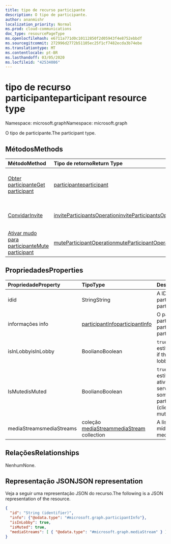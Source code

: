```yaml
---
title: tipo de recurso participante
description: O tipo de participante.
author: ananmishr
localization_priority: Normal
ms.prod: cloud-communications
doc_type: resourcePageType
ms.openlocfilehash: e6711a771d0c10112850f2d05943f4e8752ebbdf
ms.sourcegitcommit: 272996d2772b51105ec25f1cf7482ecda3b74ebe
ms.translationtype: MT
ms.contentlocale: pt-BR
ms.lasthandoff: 03/05/2020
ms.locfileid: "42534086"
---
```

# <a name="participant-resource-type"></a><span data-ttu-id="e209d-103">tipo de recurso participante</span><span class="sxs-lookup"><span data-stu-id="e209d-103">participant resource type</span></span>

<span data-ttu-id="e209d-104">Namespace: microsoft.graph</span><span class="sxs-lookup"><span data-stu-id="e209d-104">Namespace: microsoft.graph</span></span>

<span data-ttu-id="e209d-105">O tipo de participante.</span><span class="sxs-lookup"><span data-stu-id="e209d-105">The participant type.</span></span>

## <a name="methods"></a><span data-ttu-id="e209d-106">Métodos</span><span class="sxs-lookup"><span data-stu-id="e209d-106">Methods</span></span>

| <span data-ttu-id="e209d-107">Método</span><span class="sxs-lookup"><span data-stu-id="e209d-107">Method</span></span>                                                 | <span data-ttu-id="e209d-108">Tipo de retorno</span><span class="sxs-lookup"><span data-stu-id="e209d-108">Return Type</span></span>                                                 | <span data-ttu-id="e209d-109">Descrição</span><span class="sxs-lookup"><span data-stu-id="e209d-109">Description</span></span>                                    |
|:-------------------------------------------------------|:------------------------------------------------------------|:-----------------------------------------------|
| [<span data-ttu-id="e209d-110">Obter participante</span><span class="sxs-lookup"><span data-stu-id="e209d-110">Get participant</span></span>](../api/participant-get.md)           | [<span data-ttu-id="e209d-111">participante</span><span class="sxs-lookup"><span data-stu-id="e209d-111">participant</span></span>](participant.md)                               | <span data-ttu-id="e209d-112">Leia as propriedades do objeto **participante** .</span><span class="sxs-lookup"><span data-stu-id="e209d-112">Read properties of the **participant** object.</span></span> |
| [<span data-ttu-id="e209d-113">Convidar</span><span class="sxs-lookup"><span data-stu-id="e209d-113">Invite</span></span>](../api/participant-invite.md)                 | [<span data-ttu-id="e209d-114">inviteParticipantsOperation</span><span class="sxs-lookup"><span data-stu-id="e209d-114">inviteParticipantsOperation</span></span>](../resources/inviteparticipantsoperation.md)                        | <span data-ttu-id="e209d-115">Convidar um participante para a chamada.</span><span class="sxs-lookup"><span data-stu-id="e209d-115">Invite a participant to the call.</span></span>              |
| [<span data-ttu-id="e209d-116">Ativar mudo para participante</span><span class="sxs-lookup"><span data-stu-id="e209d-116">Mute participant</span></span>](../api/participant-mute.md)         | [<span data-ttu-id="e209d-117">muteParticipantOperation</span><span class="sxs-lookup"><span data-stu-id="e209d-117">muteParticipantOperation</span></span>](muteparticipantoperation.md)     | <span data-ttu-id="e209d-118">Tirar o áudio de um participante em uma chamada.</span><span class="sxs-lookup"><span data-stu-id="e209d-118">Mute a participant in a call.</span></span>                  |

## <a name="properties"></a><span data-ttu-id="e209d-119">Propriedades</span><span class="sxs-lookup"><span data-stu-id="e209d-119">Properties</span></span>

| <span data-ttu-id="e209d-120">Propriedade</span><span class="sxs-lookup"><span data-stu-id="e209d-120">Property</span></span>             | <span data-ttu-id="e209d-121">Tipo</span><span class="sxs-lookup"><span data-stu-id="e209d-121">Type</span></span>                                     | <span data-ttu-id="e209d-122">Descrição</span><span class="sxs-lookup"><span data-stu-id="e209d-122">Description</span></span>                                                  |
| :------------------- | :--------------------------------------- | :------------------------------------------------------------|
| <span data-ttu-id="e209d-123">id</span><span class="sxs-lookup"><span data-stu-id="e209d-123">id</span></span>                   | <span data-ttu-id="e209d-124">String</span><span class="sxs-lookup"><span data-stu-id="e209d-124">String</span></span>                                   | <span data-ttu-id="e209d-125">A ID do participante.</span><span class="sxs-lookup"><span data-stu-id="e209d-125">The participant ID.</span></span>                                          |
| <span data-ttu-id="e209d-126">informações </span><span class="sxs-lookup"><span data-stu-id="e209d-126">info</span></span>                 | [<span data-ttu-id="e209d-127">participantInfo</span><span class="sxs-lookup"><span data-stu-id="e209d-127">participantInfo</span></span>](participantinfo.md)    | <span data-ttu-id="e209d-128">O participante do participante.</span><span class="sxs-lookup"><span data-stu-id="e209d-128">The participant of the participant.</span></span>                          |
| <span data-ttu-id="e209d-129">isInLobby</span><span class="sxs-lookup"><span data-stu-id="e209d-129">isInLobby</span></span>            | <span data-ttu-id="e209d-130">Booliano</span><span class="sxs-lookup"><span data-stu-id="e209d-130">Boolean</span></span>                                  | <span data-ttu-id="e209d-131">`true`Se o participante estiver no lobby.</span><span class="sxs-lookup"><span data-stu-id="e209d-131">`true` if the participant is in lobby.</span></span>                          |
| <span data-ttu-id="e209d-132">IsMuted</span><span class="sxs-lookup"><span data-stu-id="e209d-132">isMuted</span></span>              | <span data-ttu-id="e209d-133">Booliano</span><span class="sxs-lookup"><span data-stu-id="e209d-133">Boolean</span></span>                                  | <span data-ttu-id="e209d-134">`true`Se o participante estiver com mudo ativado (cliente ou servidor sem som).</span><span class="sxs-lookup"><span data-stu-id="e209d-134">`true` if the participant is muted (client or server muted).</span></span>    |
| <span data-ttu-id="e209d-135">mediaStreams</span><span class="sxs-lookup"><span data-stu-id="e209d-135">mediaStreams</span></span>         | <span data-ttu-id="e209d-136">coleção [mediaStream](mediastream.md)</span><span class="sxs-lookup"><span data-stu-id="e209d-136">[mediaStream](mediastream.md) collection</span></span> | <span data-ttu-id="e209d-137">A lista de fluxos de mídia.</span><span class="sxs-lookup"><span data-stu-id="e209d-137">The list of media streams.</span></span>                                   |

## <a name="relationships"></a><span data-ttu-id="e209d-138">Relações</span><span class="sxs-lookup"><span data-stu-id="e209d-138">Relationships</span></span>
<span data-ttu-id="e209d-139">Nenhum</span><span class="sxs-lookup"><span data-stu-id="e209d-139">None.</span></span>

## <a name="json-representation"></a><span data-ttu-id="e209d-140">Representação JSON</span><span class="sxs-lookup"><span data-stu-id="e209d-140">JSON representation</span></span>

<span data-ttu-id="e209d-141">Veja a seguir uma representação JSON do recurso.</span><span class="sxs-lookup"><span data-stu-id="e209d-141">The following is a JSON representation of the resource.</span></span>

<!-- {
  "blockType": "resource",
  "optionalProperties": [

  ],
  "@odata.type": "microsoft.graph.participant"
}-->
```json
{
  "id": "String (identifier)",
  "info": {"@odata.type": "#microsoft.graph.participantInfo"},
  "isInLobby": true,
  "isMuted": true,
  "mediaStreams": [ { "@odata.type": "#microsoft.graph.mediaStream" } ]
}
```

<!-- uuid: 8fcb5dbc-d5aa-4681-8e31-b001d5168d79
2015-10-25 14:57:30 UTC -->
<!--
{
  "type": "#page.annotation",
  "description": "participant resource",
  "keywords": "",
  "section": "documentation",
  "tocPath": "",
  "suppressions": []
}
-->
